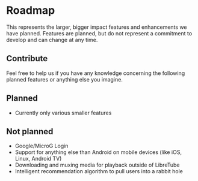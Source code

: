 # Roadmap

This represents the larger, bigger impact features and enhancements we have planned. Features are planned, but do not represent a commitment to develop and can change at any time.

## Contribute
Feel free to help us if you have any knowledge concerning the following planned features or anything else you imagine.

## Planned
- Currently only various smaller features

## Not planned
- Google/MicroG Login
- Support for anything else than Android on mobile devices (like iOS, Linux, Android TV)
- Downloading and muxing media for playback outside of LibreTube
- Intelligent recommendation algorithm to pull users into a rabbit hole
